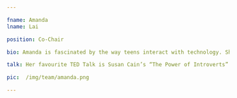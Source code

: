 ```yaml
---

fname: Amanda
lname: Lai

position: Co-Chair

bio: Amanda is fascinated by the way teens interact with technology. She works at a cool storytelling app, and spends most of her days interacting with its teenage users. Amanda loves reading, Netflix, dogs, and has vowed to be a National Geographic subscriber for life.

talk: Her favourite TED Talk is Susan Cain’s “The Power of Introverts”.

pic:  /img/team/amanda.png

---
```


